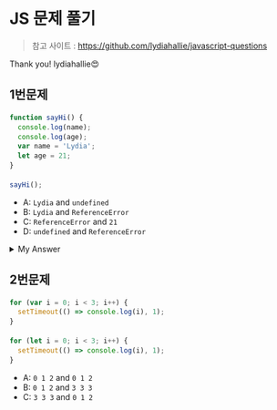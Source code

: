 # JS 문제 풀기
> 참고 사이트 : <https://github.com/lydiahallie/javascript-questions>

Thank you! lydiahallie😍

## 1번문제
```javascript
function sayHi() {
  console.log(name);
  console.log(age);
  var name = 'Lydia';
  let age = 21;
}

sayHi();
```
* A: `Lydia` and `undefined`
* B: `Lydia` and `ReferenceError`
* C: `ReferenceError` and `21`
* D: `undefined` and `ReferenceError`

<details>
<summary>My Answer</summary>
정답은 `D`
<ol>
  <li>함수 선언과 호출</li>
  <li>var와 let의 차이</li>
  <li>변수 호이스팅</li>
  <li>코드 평가와 실행</li>
</ol>
  <p>1. 전역에서 함수가 선언문으로 정의했다. 전역 코드 평가 시 전역 객체 프로퍼티가 된다. 평가 후 전역 코드 실행 때 함수 호출을 실행한다.</p>
  <p>2. 함수 호출 실행 시 전역 코드 실행을 멈추고 <strong>함수 코드 평가</strong>에 들어간다. <strong>var</strong>와 <strong>let</strong>이 <strong>function Env.Record</strong>에 등록이 되는데 <strong>var</strong>는 "선언단계"와 "초기화 단계"가 동시에 이루어져 "undefined"가 할당이 된다. let은 선언단계만 진행이 되므로 "<uninitialized>"이고, 초기화 단계는 함수 코드 실행 시 할당문('=')을 만났을 때 초기화가 이루어진다. </p>
  <p>3.함수 코드 실행 단계에서 "console" 이라는 함수를 찾기 위해 <strong>스코프 체이닝</strong> 과정으로 "window" 전역 객체의 프로퍼티에 접근하여 console.log를 실행한다. 여기서 name은 위에서처럼 "undefined", age는 "Reference Error" 가 발생한다. 이를 <strong>변수 호이스팅</strong>이라 한다.</p>
  <p> → let으로 선언한 변수의 경우 초기화 전 참조를 하여 이를 <strong>TDZ(일시적 사각지대)</strong>라고 한다.</p>
  <details>
    <summary>그림</summary>
    <img src="../img/problem1/answer1-1.PNG" width="800px" height="450px" alt="window"></img><br/>
    <img src="../img/problem1/answer1-2.PNG" width="800px" height="450px" alt="window"></img><br/>
    <img src="../img/problem1/answer1-3.PNG" width="800px" height="450px"alt="window"></img><br/>
    <img src="../img/problem1/answer1-4.PNG" width="800px" height="450px" alt="window"></img><br/>
    <img src="../img/problem1/answer1-5.PNG" width="800px" height="450px" alt="window"></img><br/>
  </details>
</details>

## 2번문제
```javascript
for (var i = 0; i < 3; i++) {
  setTimeout(() => console.log(i), 1);
}

for (let i = 0; i < 3; i++) {
  setTimeout(() => console.log(i), 1);
}
```
* A: `0 1 2` and `0 1 2`
* B: `0 1 2` and `3 3 3`
* C: `3 3 3` and `0 1 2`
